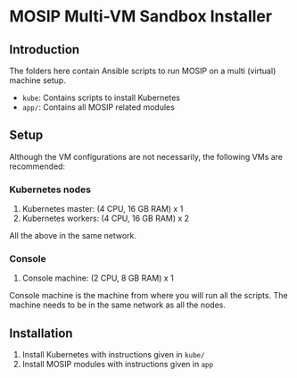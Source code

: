 # MOSIP Multi-VM Sandbox Installer

## Introduction

The folders here contain Ansible scripts to run MOSIP on a multi (virtual) machine setup.  

* `kube`:  Contains scripts to install Kubernetes
* `app/`:  Contains all MOSIP related modules


## Setup 

Although the VM configurations are not necessarily, the following VMs are recommended:

### Kubernetes nodes
1. Kubernetes master:  (4 CPU, 16 GB RAM) x 1
1. Kubernetes workers:  (4 CPU, 16 GB RAM) x 2

All the above in the same network.

### Console
1. Console machine: (2 CPU, 8 GB RAM) x 1 

Console machine is the machine from where you will run all the scripts.  The machine needs to be in the same network as all the nodes.

## Installation
1.  Install Kubernetes with instructions given in `kube/`
1.  Install MOSIP modules with instructions given in `app`






